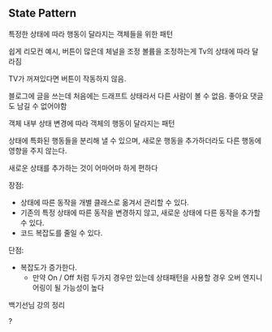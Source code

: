 ## State Pattern

특정한 상태에 따라 행동이 달라지는 객체들을 위한 패턴

쉽게 리모컨 예시, 버튼이 많은데 체널을 조정 볼륨을 조정하는게 Tv의 상태에 따라 달라짐

TV가 꺼져있다면 버튼이 작동하지 않음.

블로그에 글을 쓰는데 처음에는 드래프트 상태라서 다른 사람이 볼 수 없음. 좋아요 댓글도 남길 수 없어야함



객체 내부 상태 변경에 따라 객체의 행동이 달라지는 패턴

상태에 특화된 행동들을 분리해 낼 수 있으며, 새로운 행동을 추가하더라도 다른 행동에 영향을 주지 않는다.



새로운 상태를 추가하는 것이 어마어마 하게 편하다

장점:

- 상태에 따른 동작을 개별 클래스로 옮겨서 관리할 수 있다.
- 기존의 특정 상태에 따른 동작을 변경하지 않고, 새로운 상태에 다른 동작을 추가할 수 있다.
- 코드 복잡도를 줄일 수 있다.



단점:

- 복잡도가 증가한다.
  - 만약 On / Off 처럼 두가지 경우만 있는데 상태패턴을 사용할 경우 오버 엔지니어링이 될 가능성이 높다



백기선님 강의 정리

?
